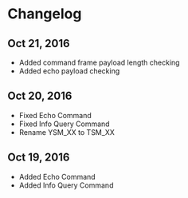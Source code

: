 # Changelog

## Oct 21, 2016
- Added command frame payload length checking
- Added echo payload checking

## Oct 20, 2016
- Fixed Echo Command
- Fixed Info Query Command
- Rename YSM_XX to TSM_XX

## Oct 19, 2016
- Added Echo Command
- Added Info Query Command
